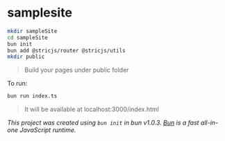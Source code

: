 # samplesite

```bash
mkdir sampleSite
cd sampleSite
bun init
bun add @stricjs/router @stricjs/utils
mkdir public
```

> Build your pages under public folder


To run:

```bash
bun run index.ts
```

> It will be available at localhost:3000/index.html 

*This project was created using `bun init` in bun v1.0.3. [Bun](https://bun.sh) is a fast all-in-one JavaScript runtime.*
